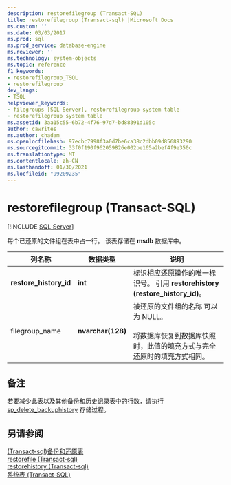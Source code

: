 ```yaml
---
description: restorefilegroup (Transact-SQL)
title: restorefilegroup (Transact-sql) |Microsoft Docs
ms.custom: ''
ms.date: 03/03/2017
ms.prod: sql
ms.prod_service: database-engine
ms.reviewer: ''
ms.technology: system-objects
ms.topic: reference
f1_keywords:
- restorefilegroup_TSQL
- restorefilegroup
dev_langs:
- TSQL
helpviewer_keywords:
- filegroups [SQL Server], restorefilegroup system table
- restorefilegroup system table
ms.assetid: 3aa15c55-6b72-4f76-97d7-bd88391d105c
author: cawrites
ms.author: chadam
ms.openlocfilehash: 97ecbc7998f3a0d7be6ca38c2dbb09d856893290
ms.sourcegitcommit: 33f0f190f962059826e002be165a2bef4f9e350c
ms.translationtype: MT
ms.contentlocale: zh-CN
ms.lasthandoff: 01/30/2021
ms.locfileid: "99209235"
---
```

# <a name="restorefilegroup-transact-sql"></a>restorefilegroup (Transact-SQL)
[!INCLUDE [SQL Server](../../includes/applies-to-version/sqlserver.md)]

  每个已还原的文件组在表中占一行。 该表存储在 **msdb** 数据库中。  
  
|列名称|数据类型|说明|  
|-----------------|---------------|-----------------|  
|**restore_history_id**|**int**|标识相应还原操作的唯一标识号。 引用 **restorehistory (restore_history_id)**。|  
|filegroup_name|**nvarchar(128)**|被还原的文件组的名称 可以为 NULL。<br /><br /> 将数据库恢复到数据库快照时，此值的填充方式与完全还原时的填充方式相同。|  
  
## <a name="remarks"></a>备注  
 若要减少此表以及其他备份和历史记录表中的行数，请执行 [sp_delete_backuphistory](../../relational-databases/system-stored-procedures/sp-delete-backuphistory-transact-sql.md) 存储过程。  
  
## <a name="see-also"></a>另请参阅  
 [&#40;Transact-sql&#41;备份和还原表 ](../../relational-databases/system-tables/backup-and-restore-tables-transact-sql.md)   
 [restorefile &#40;Transact-sql&#41;](../../relational-databases/system-tables/restorefile-transact-sql.md)   
 [restorehistory &#40;Transact-sql&#41;](../../relational-databases/system-tables/restorehistory-transact-sql.md)   
 [系统表 (Transact-SQL)](../../relational-databases/system-tables/system-tables-transact-sql.md)  
  
  
